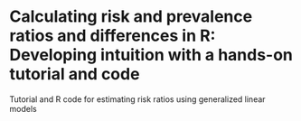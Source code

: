 # Calculating risk and prevalence ratios and differences in R: Developing intuition with a hands-on tutorial and code

Tutorial and R code for estimating risk ratios using generalized linear models
